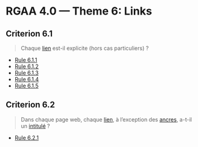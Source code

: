 # RGAA 4.0 — Theme 6: Links

## Criterion 6.1

> Chaque [lien](https://www.numerique.gouv.fr/publications/rgaa-accessibilite/methode/glossaire/#lien) est-il explicite (hors cas particuliers) ?

* [Rule 6.1.1](Rule-6-1-1.md)
* [Rule 6.1.2](Rule-6-1-2.md)
* [Rule 6.1.3](Rule-6-1-3.md)
* [Rule 6.1.4](Rule-6-1-4.md)
* [Rule 6.1.5](Rule-6-1-5.md)

## Criterion 6.2

> Dans chaque page web, chaque [lien](https://www.numerique.gouv.fr/publications/rgaa-accessibilite/methode/glossaire/#lien), à l’exception des [ancres](https://www.numerique.gouv.fr/publications/rgaa-accessibilite/methode/glossaire/#ancre), a-t-il un [intitulé](https://www.numerique.gouv.fr/publications/rgaa-accessibilite/methode/glossaire/#intitule-ou-nom-accessible-de-lien) ?

* [Rule 6.2.1](Rule-6-2-1.md)


